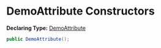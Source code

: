 # DemoAttribute Constructors

**Declaring Type:** [DemoAttribute](Type.md)

```csharp
public DemoAttribute();
```
